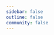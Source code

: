 ```yaml
---
sidebar: false
outline: false
community: false
---
```


<script setup>
import { data } from '../../../.vitepress/functions/blog.data'
import BlogPosts from '../../../.vitepress/components/BlogPosts.vue'
</script>

<BlogPosts :data="data" />
